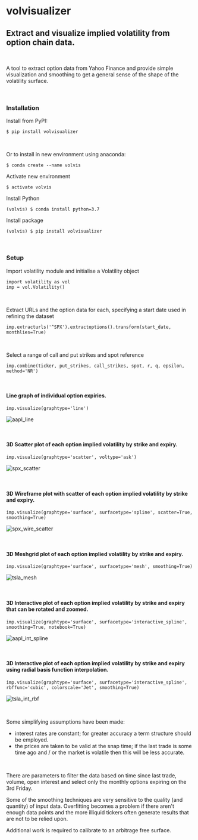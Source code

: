 # volvisualizer
## Extract and visualize implied volatility from option chain data.

&nbsp;

A tool to extract option data from Yahoo Finance and provide simple visualization and smoothing to get a general sense of the shape of the volatility surface.

&nbsp;

### Installation
Install from PyPI:
```
$ pip install volvisualizer
```

&nbsp;

Or to install in new environment using anaconda:
```
$ conda create --name volvis
```
Activate new environment
```
$ activate volvis
```
Install Python
```
(volvis) $ conda install python=3.7
```
Install package
```
(volvis) $ pip install volvisualizer
```

&nbsp;

### Setup
Import volatility module and initialise a Volatility object

```
import volatility as vol
imp = vol.Volatility()
```

&nbsp;

Extract URLs and the option data for each, specifying a start date used in refining the dataset
```
imp.extracturls('^SPX').extractoptions().transform(start_date, monthlies=True)
```

&nbsp;

Select a range of call and put strikes and spot reference
```
imp.combine(ticker, put_strikes, call_strikes, spot, r, q, epsilon, method='NR')
```

&nbsp;

#### Line graph of individual option expiries.
```
imp.visualize(graphtype='line')
```
![aapl_line](images/aapl_line.png)

&nbsp;

#### 3D Scatter plot of each option implied volatility by strike and expiry.
```
imp.visualize(graphtype='scatter', voltype='ask')
```
![spx_scatter](images/spx_scatter.png)

&nbsp;

#### 3D Wireframe plot with scatter of each option implied volatility by strike and expiry.
```
imp.visualize(graphtype='surface', surfacetype='spline', scatter=True, smoothing=True)
```
![spx_wire_scatter](images/spx_wire_scatter.png)

&nbsp;

#### 3D Meshgrid plot of each option implied volatility by strike and expiry.
```
imp.visualize(graphtype='surface', surfacetype='mesh', smoothing=True)
```
![tsla_mesh](images/tsla_mesh.png)

&nbsp;

#### 3D Interactive plot of each option implied volatility by strike and expiry that can be rotated and zoomed.
```
imp.visualize(graphtype='surface', surfacetype='interactive_spline', smoothing=True, notebook=True)
```
![aapl_int_spline](images/aapl_int_spline.png)

&nbsp;

#### 3D Interactive plot of each option implied volatility by strike and expiry using radial basis function interpolation.
```
imp.visualize(graphtype='surface', surfacetype='interactive_spline', rbffunc='cubic', colorscale='Jet', smoothing=True)
```

![tsla_int_rbf](images/tsla_int_rbf.png)

&nbsp;

Some simplifying assumptions have been made:
  - interest rates are constant; for greater accuracy a term structure should be employed.
  - the prices are taken to be valid at the snap time; if the last trade is some time ago and / or the market is volatile then this will be less accurate.

&nbsp;

There are parameters to filter the data based on time since last trade, volume, open interest and select only the monthly options expiring on the 3rd Friday. 

Some of the smoothing techniques are very sensitive to the quality (and quantity) of input data. Overfitting becomes a problem if there aren't enough data points and the more illiquid tickers often generate results that are not to be relied upon.

Additional work is required to calibrate to an arbitrage free surface.